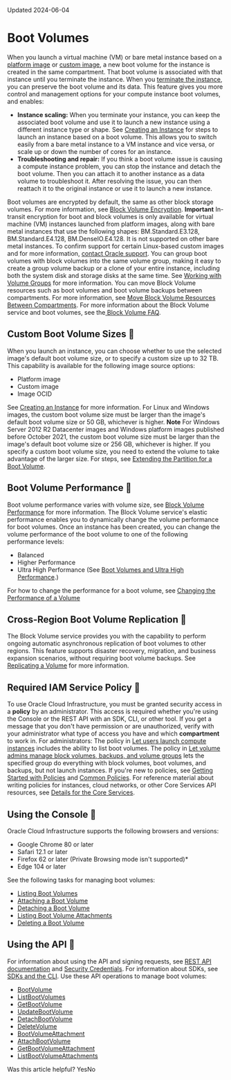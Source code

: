 Updated 2024-06-04
# Boot Volumes
When you launch a virtual machine (VM) or bare metal instance based on a [platform image](https://docs.oracle.com/iaas/Content/Compute/References/images.htm) or [custom image](https://docs.oracle.com/iaas/Content/Compute/Tasks/managingcustomimages.htm), a new boot volume for the instance is created in the same compartment. That boot volume is associated with that instance until you terminate the instance. When you [terminate the instance](https://docs.oracle.com/iaas/Content/Compute/Tasks/terminatinginstance.htm), you can preserve the boot volume and its data. This feature gives you more control and management options for your compute instance boot volumes, and enables:
  * **Instance scaling:** When you terminate your instance, you can keep the associated boot volume and use it to launch a new instance using a different instance type or shape. See [Creating an Instance](https://docs.oracle.com/iaas/Content/Compute/Tasks/launchinginstance.htm) for steps to launch an instance based on a boot volume. This allows you to switch easily from a bare metal instance to a VM instance and vice versa, or scale up or down the number of cores for an instance. 
  * **Troubleshooting and repair:** If you think a boot volume issue is causing a compute instance problem, you can stop the instance and detach the boot volume. Then you can attach it to another instance as a data volume to troubleshoot it. After resolving the issue, you can then reattach it to the original instance or use it to launch a new instance. 


Boot volumes are encrypted by default, the same as other block storage volumes. For more information, see [Block Volume Encryption](https://docs.oracle.com/en-us/iaas/Content/Block/Concepts/overview.htm#BlockVolumeEncryption).
**Important** In-transit encryption for boot and block volumes is only available for virtual machine (VM) instances launched from platform images, along with bare metal instances that use the following shapes: BM.Standard.E3.128, BM.Standard.E4.128, BM.DenseIO.E4.128. It is not supported on other bare metal instances. To confirm support for certain Linux-based custom images and for more information, [contact Oracle support](https://docs.oracle.com/iaas/Content/GSG/Tasks/contactingsupport.htm). 
You can group boot volumes with block volumes into the same volume group, making it easy to create a group volume backup or a clone of your entire instance, including both the system disk and storage disks at the same time. See [Working with Volume Groups](https://docs.oracle.com/en-us/iaas/Content/Block/Concepts/volumegroups.htm#Volume_Groups "The Oracle Cloud Infrastructure Block Volume service provides you with the capability to group together many volumes in a volume group. A volume group can include both types of volumes, boot volumes, which are the system disks for your compute instances, and block volumes for your data storage. You can use volume groups to create volume group backups and clones that are point-in-time and crash-consistent.") for more information.
You can move Block Volume resources such as boot volumes and boot volume backups between compartments. For more information, see [Move Block Volume Resources Between Compartments](https://docs.oracle.com/en-us/iaas/Content/Block/Tasks/moveblockresourcecompartments.htm#Move_Block_Volume_Resources_Between_Compartments).
For more information about the Block Volume service and boot volumes, see the[ Block Volume FAQ](https://www.oracle.com/cloud/storage/block-volumes/faq/).
## Custom Boot Volume Sizes 🔗 
When you launch an instance, you can choose whether to use the selected image's default boot volume size, or to specify a custom size up to 32 TB. This capability is available for the following image source options:
  * Platform image
  * Custom image
  * Image OCID


See [Creating an Instance](https://docs.oracle.com/iaas/Content/Compute/Tasks/launchinginstance.htm) for more information.
For Linux and Windows images, the custom boot volume size must be larger than the image's default boot volume size or 50 GB, whichever is higher.
**Note** For Windows Server 2012 R2 Datacenter images and Windows platform images published before October 2021, the custom boot volume size must be larger than the image's default boot volume size or 256 GB, whichever is higher.
If you specify a custom boot volume size, you need to extend the volume to take advantage of the larger size. For steps, see [Extending the Partition for a Boot Volume](https://docs.oracle.com/en-us/iaas/Content/Block/Tasks/extendingbootpartition.htm#Extending_the_Partition_for_a_Boot_Volume).
## Boot Volume Performance 🔗 
Boot volume performance varies with volume size, see [Block Volume Performance](https://docs.oracle.com/en-us/iaas/Content/Block/Concepts/blockvolumeperformance.htm#Block_Volume_Performance) for more information. 
The Block Volume service's elastic performance enables you to dynamically change the volume performance for boot volumes. Once an instance has been created, you can change the volume performance of the boot volume to one of the following performance levels:
  * Balanced 
  * Higher Performance
  * Ultra High Performance (See [Boot Volumes and Ultra High Performance](https://docs.oracle.com/en-us/iaas/Content/Block/Concepts/blockvolumeultrahighperformance.htm#Higher_Performance__uhpboot).)


For how to change the performance for a boot volume, see [Changing the Performance of a Volume](https://docs.oracle.com/en-us/iaas/Content/Block/Tasks/changingvolumeperformance.htm#Changing_the_Performance_of_a_Volume)
## Cross-Region Boot Volume Replication 🔗 
The Block Volume service provides you with the capability to perform ongoing automatic asynchronous replication of boot volumes to other regions. This feature supports disaster recovery, migration, and business expansion scenarios, without requiring boot volume backups. See [Replicating a Volume](https://docs.oracle.com/en-us/iaas/Content/Block/Concepts/volumereplication.htm#volumereplication "The Block Volume service provides you with the capability to perform ongoing automatic asynchronous replication of block volumes, boot volumes, and volume groups to other regions and availability domains.") for more information.
## Required IAM Service Policy 🔗 
To use Oracle Cloud Infrastructure, you must be granted security access in a **policy** by an administrator. This access is required whether you're using the Console or the REST API with an SDK, CLI, or other tool. If you get a message that you don't have permission or are unauthorized, verify with your administrator what type of access you have and which **compartment** to work in.
For administrators: The policy in [Let users launch compute instances](https://docs.oracle.com/iaas/Content/Identity/Concepts/commonpolicies.htm#launch-instances) includes the ability to list boot volumes. The policy in [Let volume admins manage block volumes, backups, and volume groups](https://docs.oracle.com/iaas/Content/Identity/Concepts/commonpolicies.htm#volume-admins-manage-volumes-and-backups) lets the specified group do everything with block volumes, boot volumes, and backups, but not launch instances. 
If you're new to policies, see [Getting Started with Policies](https://docs.oracle.com/iaas/Content/Identity/Concepts/policygetstarted.htm) and [Common Policies](https://docs.oracle.com/iaas/Content/Identity/Concepts/commonpolicies.htm). For reference material about writing policies for instances, cloud networks, or other Core Services API resources, see [Details for the Core Services](https://docs.oracle.com/iaas/Content/Identity/policyreference/corepolicyreference.htm).
## Using the Console 🔗 
Oracle Cloud Infrastructure supports the following browsers and versions:
  * Google Chrome 80 or later
  * Safari 12.1 or later
  * Firefox 62 or later (Private Browsing mode isn't supported)*
  * Edge 104 or later


See the following tasks for managing boot volumes:
  * [Listing Boot Volumes](https://docs.oracle.com/en-us/iaas/Content/Block/Tasks/listingbootvolumes.htm#Listing_Boot_Volumes)
  * [Attaching a Boot Volume](https://docs.oracle.com/en-us/iaas/Content/Block/Tasks/attachingabootvolume.htm#Attaching_a_Boot_Volume)
  * [Detaching a Boot Volume](https://docs.oracle.com/en-us/iaas/Content/Block/Tasks/detachingabootvolume.htm#Detaching_a_Boot_Volume)
  * [Listing Boot Volume Attachments](https://docs.oracle.com/en-us/iaas/Content/Block/Tasks/listingbootvolumeattachments.htm#Listing_Boot_Volume_Attachments)
  * [Deleting a Boot Volume](https://docs.oracle.com/en-us/iaas/Content/Block/Tasks/deletingbootvolume.htm#Deleting_a_Boot_Volume)


## Using the API 🔗 
For information about using the API and signing requests, see [REST API documentation](https://docs.oracle.com/iaas/Content/API/Concepts/usingapi.htm) and [Security Credentials](https://docs.oracle.com/iaas/Content/General/Concepts/credentials.htm). For information about SDKs, see [SDKs and the CLI](https://docs.oracle.com/iaas/Content/API/Concepts/sdks.htm).
Use these API operations to manage boot volumes:
  * [BootVolume](https://docs.oracle.com/iaas/api/#/en/iaas/latest/BootVolume)
  * [ListBootVolumes](https://docs.oracle.com/iaas/api/#/en/iaas/latest/BootVolume/ListBootVolumes)
  * [GetBootVolume](https://docs.oracle.com/iaas/api/#/en/iaas/latest/BootVolume/GetBootVolume)
  * [UpdateBootVolume](https://docs.oracle.com/iaas/api/#/en/iaas/latest/BootVolume/UpdateBootVolume)
  * [DetachBootVolume](https://docs.oracle.com/iaas/api/#/en/iaas/latest/BootVolume/DetachBootVolume)
  * [DeleteVolume](https://docs.oracle.com/iaas/api/#/en/iaas/latest/BootVolume/DeleteBootVolume)
  * [BootVolumeAttachment](https://docs.oracle.com/iaas/api/#/en/iaas/latest/BootVolumeAttachment)
  * [AttachBootVolume](https://docs.oracle.com/iaas/api/#/en/iaas/latest/BootVolumeAttachment/AttachBootVolume)
  * [GetBootVolumeAttachment](https://docs.oracle.com/iaas/api/#/en/iaas/latest/BootVolumeAttachment/GetBootVolumeAttachment)
  * [ListBootVolumeAttachments](https://docs.oracle.com/iaas/api/#/en/iaas/latest/BootVolumeAttachment/ListBootVolumeAttachments)


Was this article helpful?
YesNo

